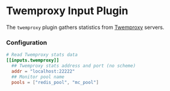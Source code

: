 # Twemproxy Input Plugin

The `twemproxy` plugin gathers statistics from [Twemproxy](https://github.com/twitter/twemproxy) servers.


### Configuration

```toml
# Read Twemproxy stats data
[[inputs.twemproxy]]
  ## Twemproxy stats address and port (no scheme)
  addr = "localhost:22222"
  ## Monitor pool name
  pools = ["redis_pool", "mc_pool"]
```

